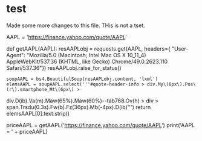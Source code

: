 # test


Made some more changes to this file. THis is not a tset.

AAPL = 'https://finance.yahoo.com/quote/AAPL'

def getAAPL(AAPL):
    resAAPLobj = requests.get(AAPL, headers={ "User-Agent": "Mozilla/5.0 (Macintosh; Intel Mac OS X 10_11_4) AppleWebKit/537.36 (KHTML, like Gecko) Chrome/49.0.2623.110 Safari/537.36"})
    resAAPLobj.raise_for_status()

    soupAAPL = bs4.BeautifulSoup(resAAPLobj.content, 'lxml')
    elemsAAPL = soupAAPL.select('''#quote-header-info > div.My\(6px\).Pos\(r\).smartphone_Mt\(6px\) >
div.D\(ib\).Va\(m\).Maw\(65\%\).Maw\(60\%\)--tab768.Ov\(h\) > div >
span.Trsdu\(0\.3s\).Fw\(b\).Fz\(36px\).Mb\(-4px\).D\(ib\)''')
    return elemsAAPL[0].text.strip()

priceAAPL = getAAPL('https://finance.yahoo.com/quote/AAPL')
print('AAPL = ' + priceAAPL)
